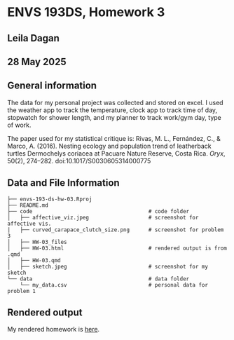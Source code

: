 # ENVS 193DS, Homework 3 
## Leila Dagan 
## 28 May 2025 


## General information

The data for my personal project was collected and stored on excel. I used the weather app to track the temperature, clock app to track time of day, stopwatch for shower length, and my planner to track work/gym day, type of work. 

The paper used for my statistical critique is: 
Rivas, M. L., Fernández, C., & Marco, A. (2016). Nesting ecology and population trend of leatherback turtles Dermochelys coriacea at Pacuare Nature Reserve, Costa Rica. *Oryx*, 50(2), 274–282. doi:10.1017/S0030605314000775

## Data and File Information 
```
├── envs-193-ds-hw-03.Rproj
├── README.md
├── code                                     # code folder
│   ├── affective_viz.jpeg                   # screenshot for affective vis. 
|   ├── curved_carapace_clutch_size.png      # screenshot for problem 3 
│   ├── HW-03_files 
│   ├── HW-03.html                           # rendered output is from .qmd
│   ├── HW-03.qmd
│   ├── sketch.jpeg                          # screenshot for my sketch 
└── data                                     # data folder
    └── my_data.csv                          # personal data for problem 1 
```

## Rendered output

My rendered homework is [here](https://leiladagan.github.io/envs-193-ds-hw-03/code/HW-03.html). 



